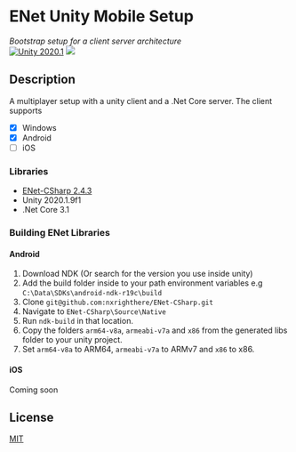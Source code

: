 # ENet Unity Mobile Setup

*Bootstrap setup for a client server architecture*  
[![Unity 2020.1](https://img.shields.io/badge/unity-2020.1-green.svg?logo=unity&cacheSeconds=2592000)](https://unity3d.com/get-unity/download/archive) [![](https://img.shields.io/github/release-date/JohannesDeml/ENetUnityMobile.svg)](../../releases)

## Description

A multiplayer setup with a unity client and a .Net Core server.
The client supports

- [x] Windows
- [x] Android
- [ ] iOS

### Libraries

* [ENet-CSharp 2.4.3](https://github.com/nxrighthere/ENet-CSharp)
* Unity 2020.1.9f1
* .Net Core 3.1

### Building ENet Libraries

#### Android

1. Download NDK (Or search for the version you use inside unity)
2. Add the build folder inside to your path environment variables e.g `C:\Data\SDKs\android-ndk-r19c\build`
3. Clone `git@github.com:nxrighthere/ENet-CSharp.git`
4. Navigate to `ENet-CSharp\Source\Native`
5. Run `ndk-build` in that location.
6. Copy the folders `arm64-v8a`, `armeabi-v7a` and `x86` from the generated libs folder to your unity project.
7. Set `arm64-v8a` to ARM64, `armeabi-v7a` to ARMv7 and `x86` to x86.

#### iOS

Coming soon

## License

[MIT](./LICENSE)
